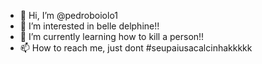 - 👋 Hi, I’m @pedroboiolo1
- 👀 I’m interested in belle delphine!!
- 🌱 I’m currently learning how to kill a person!!
- 📫 How to reach me, just dont
#seupaiusacalcinhakkkkk


<!---
pedroboiolo1/pedroboiolo1 is a ✨ special ✨ repository because its `README.md` (this file) appears on your GitHub profile.
You can click the Preview link to take a look at your changes.
--->
